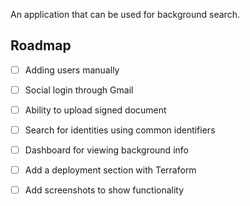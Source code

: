 An application that can be used for background search. 

## Roadmap 
- [ ] Adding users manually
- [ ] Social login through Gmail
- [ ] Ability to upload signed document 
- [ ] Search for identities using common identifiers
- [ ] Dashboard for viewing background info
- [ ] Add a deployment section with Terraform
- [ ] Add screenshots to show functionality
                
